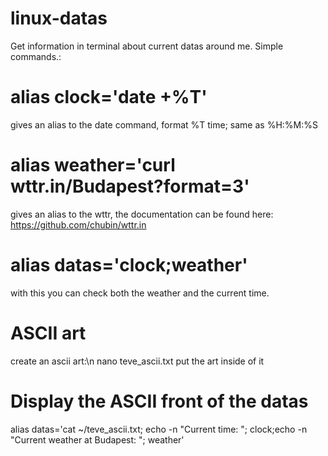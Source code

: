 # linux-datas
Get information in terminal about current datas around me.
Simple commands.:

# alias clock='date +%T' 
gives an alias to the date command, format %T time; same as %H:%M:%S

# alias weather='curl wttr.in/Budapest?format=3'
gives an alias to the wttr, the documentation can be found here: 
https://github.com/chubin/wttr.in
# alias datas='clock;weather'
with this you can check both the weather and the current time.

# ASCII art
create an ascii art:\n
nano teve_ascii.txt
put the art inside of it
# Display the ASCII front of the datas
alias datas='cat ~/teve_ascii.txt; echo -n "Current time: "; clock;echo -n "Current weather at Budapest: "; weather'



